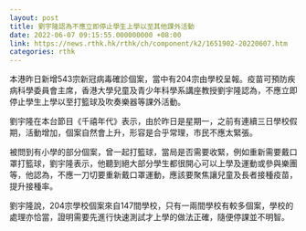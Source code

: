 ```yaml
---
layout: post
title: 劉宇隆認為不應立即停止學生上學以至其他課外活動
date: 2022-06-07 09:15:55.000000000 +08:00
link: https://news.rthk.hk/rthk/ch/component/k2/1651902-20220607.htm
categories: rthk
---
```


本港昨日新增543宗新冠病毒確診個案，當中有204宗由學校呈報。疫苗可預防疾病科學委員會主席，香港大學兒童及青少年科學系講座教授劉宇隆認為，不應立即停止學生上學以至打籃球及吹奏樂器等課外活動。

劉宇隆在本台節目《千禧年代》表示，由於昨日是星期一，之前有連續三日學校假期，活動增加，個案自然會上升，形容是合乎常理，巿民不應太緊張。

被問到有小學的部分個案，曾一起打籃球，當局是否需要收緊，例如重新需要戴口罩打籃球，劉宇隆表示，他聽到絕大部分學生都很開心可以上學及運動或參與樂團等，他認為，不應一刀切要重新戴口罩運動，應該要聚焦讓兒童及長者接種疫苗，提升接種率。

劉宇隆說，204宗學校個案來自147間學校，只有一兩間學校有較多個案，學校的處理亦恰當，證明需要先進行快速測試才上學的做法正確，隨便停課並不明智。

